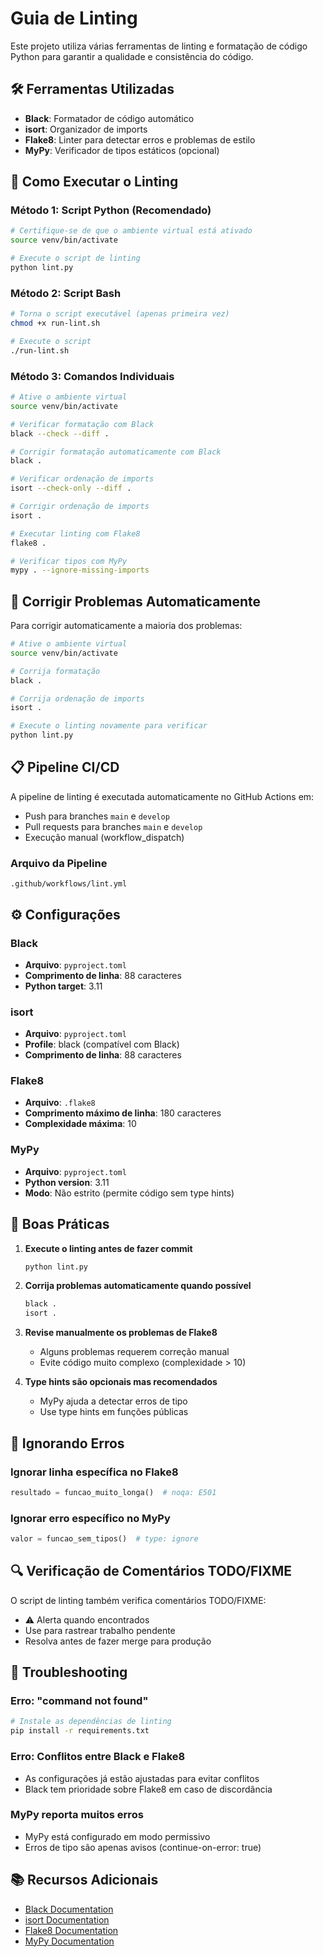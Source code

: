 # Guia de Linting

Este projeto utiliza várias ferramentas de linting e formatação de código Python para garantir a qualidade e consistência do código.

## 🛠️ Ferramentas Utilizadas

- **Black**: Formatador de código automático
- **isort**: Organizador de imports
- **Flake8**: Linter para detectar erros e problemas de estilo
- **MyPy**: Verificador de tipos estáticos (opcional)

## 🚀 Como Executar o Linting

### Método 1: Script Python (Recomendado)

```bash
# Certifique-se de que o ambiente virtual está ativado
source venv/bin/activate

# Execute o script de linting
python lint.py
```

### Método 2: Script Bash

```bash
# Torna o script executável (apenas primeira vez)
chmod +x run-lint.sh

# Execute o script
./run-lint.sh
```

### Método 3: Comandos Individuais

```bash
# Ative o ambiente virtual
source venv/bin/activate

# Verificar formatação com Black
black --check --diff .

# Corrigir formatação automaticamente com Black
black .

# Verificar ordenação de imports
isort --check-only --diff .

# Corrigir ordenação de imports
isort .

# Executar linting com Flake8
flake8 .

# Verificar tipos com MyPy
mypy . --ignore-missing-imports
```

## 🔧 Corrigir Problemas Automaticamente

Para corrigir automaticamente a maioria dos problemas:

```bash
# Ative o ambiente virtual
source venv/bin/activate

# Corrija formatação
black .

# Corrija ordenação de imports
isort .

# Execute o linting novamente para verificar
python lint.py
```

## 📋 Pipeline CI/CD

A pipeline de linting é executada automaticamente no GitHub Actions em:

- Push para branches `main` e `develop`
- Pull requests para branches `main` e `develop`
- Execução manual (workflow_dispatch)

### Arquivo da Pipeline

`.github/workflows/lint.yml`

## ⚙️ Configurações

### Black

- **Arquivo**: `pyproject.toml`
- **Comprimento de linha**: 88 caracteres
- **Python target**: 3.11

### isort

- **Arquivo**: `pyproject.toml`
- **Profile**: black (compatível com Black)
- **Comprimento de linha**: 88 caracteres

### Flake8

- **Arquivo**: `.flake8`
- **Comprimento máximo de linha**: 180 caracteres
- **Complexidade máxima**: 10

### MyPy

- **Arquivo**: `pyproject.toml`
- **Python version**: 3.11
- **Modo**: Não estrito (permite código sem type hints)

## 🎯 Boas Práticas

1. **Execute o linting antes de fazer commit**

   ```bash
   python lint.py
   ```

2. **Corrija problemas automaticamente quando possível**

   ```bash
   black .
   isort .
   ```

3. **Revise manualmente os problemas de Flake8**

   - Alguns problemas requerem correção manual
   - Evite código muito complexo (complexidade > 10)

4. **Type hints são opcionais mas recomendados**
   - MyPy ajuda a detectar erros de tipo
   - Use type hints em funções públicas

## 📝 Ignorando Erros

### Ignorar linha específica no Flake8

```python
resultado = funcao_muito_longa()  # noqa: E501
```

### Ignorar erro específico no MyPy

```python
valor = funcao_sem_tipos()  # type: ignore
```

## 🔍 Verificação de Comentários TODO/FIXME

O script de linting também verifica comentários TODO/FIXME:

- ⚠️ Alerta quando encontrados
- Use para rastrear trabalho pendente
- Resolva antes de fazer merge para produção

## 🐛 Troubleshooting

### Erro: "command not found"

```bash
# Instale as dependências de linting
pip install -r requirements.txt
```

### Erro: Conflitos entre Black e Flake8

- As configurações já estão ajustadas para evitar conflitos
- Black tem prioridade sobre Flake8 em caso de discordância

### MyPy reporta muitos erros

- MyPy está configurado em modo permissivo
- Erros de tipo são apenas avisos (continue-on-error: true)

## 📚 Recursos Adicionais

- [Black Documentation](https://black.readthedocs.io/)
- [isort Documentation](https://pycqa.github.io/isort/)
- [Flake8 Documentation](https://flake8.pycqa.org/)
- [MyPy Documentation](https://mypy.readthedocs.io/)
